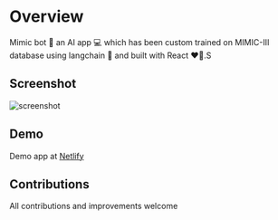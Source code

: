 # Overview

Mimic bot 👋 an AI app 💻 which has been custom trained on MIMIC-III database using langchain 🎉 and built with React ❤️‍🔥.S

## Screenshot

![screenshot](https://cdn-langchain.netlify.app/mimicbot.png)

## Demo

Demo app at [Netlify](https://mimicbot.netlify.app/)

## Contributions

All contributions and improvements welcome
